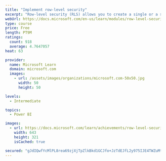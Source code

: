 ```yaml
---
title: "Implement row-level security"
excerpt: "Row-level security (RLS) allows you to create a single or a set of reports that targets data for a specific user. In this module, you will learn how to implement RLS by using either a static or dynamic method and how Microsoft Power BI simplifies testing RLS in Power BI Desktop and Power BI service."
webUrl: https://docs.microsoft.com/en-us/learn/modules/row-level-security-power-bi/
type: course
price: Free
length: PT9M
ratings:
  count: 918
  average: 4.7647057
heat: 63

provider:
  name: Microsoft Learn
  domain: microsoft.com
  images:
    - url: /assets/images/organizations/microsoft.com-50x50.jpg
      width: 50
      height: 50

levels:
  - Intermediate

topics:
  - Power BI

images:
  - url: https://docs.microsoft.com/learn/achievements/row-level-security-power-bi-social.png
    width: 643
    height: 321
    isCached: true

secured: "gJdIQwfYcMlPL8rea69zjXjTpZlkBkd1GCJfo+JzTdEJfL2y975IJE4TWZuMtRAxZndugYpUXRPPHrpFqkc3/t8s/+obACKcePmB0bYO22CNC4EXguFILYLWDOUv8/VGr/YOc4Uxl+et11roAcLVeDw4bePlRCwqamW2i5CCJbrsxIK6JMuig06qrfseAn/xdL3HMZxIO15MnaoKMb9dLjLuuh8UCw7tpoAn7KnbTbkHI5eNtvo7A/M+yT7uMr/vn9Lr9VBZXFjHFgYr961FQL8v9u6RSwGxtEr5FVCr0vv4zIEu5BCvmfLSon2cQXfyL3cx1tueb5kEZjOkfyQ3WRNzvmsgxLmL+G8uNueCmQfXO4svuF8PXOKl4vvdbobIm3Qb2FVCKi6gDIxw6L8THg/APmsKhlPV/oI3emspKS0=;wVd6j+T3duYvkG2lldbCiw=="
---
```


